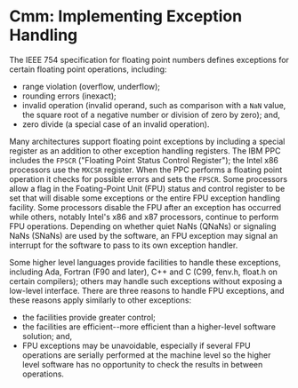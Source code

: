 # Cmm: Implementing Exception Handling



The IEEE 754 specification for floating point numbers defines exceptions for certain floating point operations, including: 


- range violation (overflow, underflow); 
- rounding errors (inexact); 
- invalid operation (invalid operand, such as comparison with a `NaN` value, the square root of a negative number or division of zero by zero); and,
- zero divide (a special case of an invalid operation).  


Many architectures support floating point exceptions by including a special register as an addition to other exception handling registers.  The IBM PPC includes the `FPSCR` ("Floating Point Status Control Register"); the Intel x86 processors use the `MXCSR` register.  When the PPC performs a floating point operation it checks for possible errors and sets the `FPSCR`.  Some processors allow a flag in the Foating-Point Unit (FPU) status and control register to be set that will disable some exceptions or the entire FPU exception handling facility.  Some processors disable the FPU after an exception has occurred while others, notably Intel's x86 and x87 processors, continue to perform FPU operations.  Depending on whether quiet NaNs (QNaNs) or signaling NaNs (SNaNs) are used by the software, an FPU exception may signal an interrupt for the software to pass to its own exception handler.  



Some higher level languages provide facilities to handle these exceptions, including Ada, Fortran (F90 and later), C++ and C (C99, fenv.h, float.h on certain compilers); others may handle such exceptions without exposing a low-level interface.  There are three reasons to handle FPU exceptions, and these reasons apply similarly to other exceptions: 


- the facilities provide greater control; 
- the facilities are efficient--more efficient than a higher-level software solution; and, 
- FPU exceptions may be unavoidable, especially if several FPU operations are serially performed at the machine level so the higher level software has no opportunity to check the results in between operations. 
